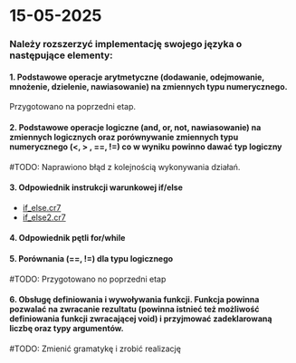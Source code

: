 # 15-05-2025

### Należy rozszerzyć implementację swojego języka o następujące elementy:

#### 1. Podstawowe operacje arytmetyczne (dodawanie, odejmowanie, mnożenie, dzielenie, nawiasowanie) na zmiennych typu numerycznego.

Przygotowano na poprzedni etap.

#### 2. Podstawowe operacje logiczne (and, or, not, nawiasowanie) na zmiennych logicznych oraz porównywanie zmiennych typu numerycznego (<, > , ==, !=) co w wyniku powinno dawać typ logiczny

#TODO: Naprawiono błąd z kolejnością wykonywania działań.

#### 3. Odpowiednik instrukcji warunkowej if/else

* [if_else.cr7](./if_else.cr7)
* [if_else2.cr7](./if_else2.cr7)

#### 4. Odpowiednik pętli for/while

#### 5. Porównania (==, !=) dla typu logicznego

#TODO: Przygotowano no poprzedni etap

#### 6. Obsługę definiowania i wywoływania funkcji. Funkcja powinna pozwalać na zwracanie rezultatu (powinna istnieć też możliwość definiowania funkcji zwracającej void) i przyjmować zadeklarowaną liczbę oraz typy argumentów.

#TODO: Zmienić gramatykę i zrobić realizację